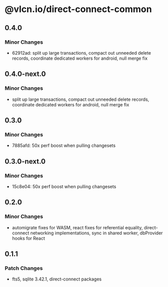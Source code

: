 # @vlcn.io/direct-connect-common

## 0.4.0

### Minor Changes

- 62912ad: split up large transactions, compact out unneeded delete records, coordinate dedicated workers for android, null merge fix

## 0.4.0-next.0

### Minor Changes

- split up large transactions, compact out unneeded delete records, coordinate dedicated workers for android, null merge fix

## 0.3.0

### Minor Changes

- 7885afd: 50x perf boost when pulling changesets

## 0.3.0-next.0

### Minor Changes

- 15c8e04: 50x perf boost when pulling changesets

## 0.2.0

### Minor Changes

- automigrate fixes for WASM, react fixes for referential equality, direct-connect networking implementations, sync in shared worker, dbProvider hooks for React

## 0.1.1

### Patch Changes

- fts5, sqlite 3.42.1, direct-connect packages
